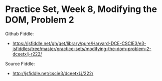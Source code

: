 # Practice Set, Week 8, Modifying the DOM, Problem 2

Github Fiddle:
- https://jsfiddle.net/gh/get/library/pure/Harvard-DCE-CSCIE3/e3-jsfiddles/tree/master/practice-sets/modifying-the-dom-problem-2-dceetxlj-r222/

Source Fiddle:
- http://jsfiddle.net/cscie3/dceetxLj/222/

